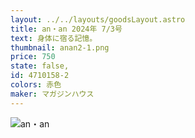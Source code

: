 ```yaml
---
layout: ../../layouts/goodsLayout.astro
title: an・an 2024年 7/3号
text: 身体に宿る記憶。
thumbnail: anan2-1.png
price: 750
state: false,
id: 4710158-2
colors: 赤色
maker: マガジンハウス
---
```


![an・an](/04_ecsite/images/anan2-1.png)
